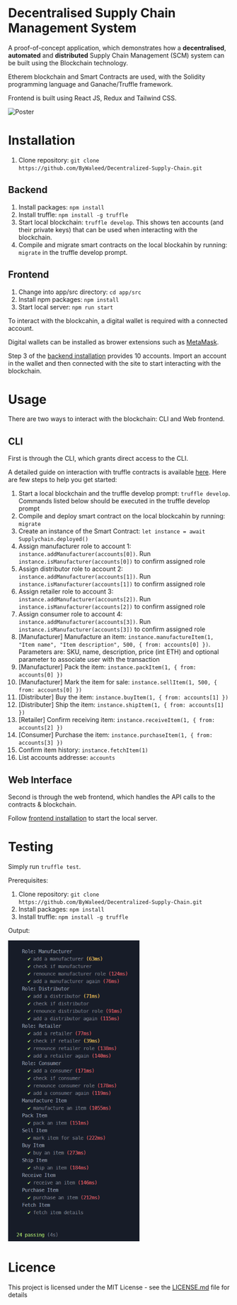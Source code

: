 # Decentralised Supply Chain Management System

A proof-of-concept application, which demonstrates how a **decentralised**, **automated** and **distributed** Supply Chain Management (SCM) system can be built using the Blockchain technology.

Etherem blockchain and Smart Contracts are used, with the Solidity programming language and Ganache/Truffle framework.

Frontend is built using React JS, Redux and Tailwind CSS.

![Poster](./docs/poster.jpg)

# Installation
1. Clone repository: ```git clone https://github.com/ByWaleed/Decentralized-Supply-Chain.git```

## Backend
1. Install packages: ```npm install```
2. Install truffle: ```npm install -g truffle```
3. Start local blockchain: ```truffle develop```. This shows ten accounts (and their private keys) that can be used when interacting with the blockchain.
4. Compile and migrate smart contracts on the local blockahin by running: ```migrate``` in the truffle develop prompt.

## Frontend
1. Change into app/src directory: ```cd app/src```
2. Install npm packages: ```npm install```
3. Start local server: ```npm run start```

To interact with the blockcahin, a digital wallet is required with a connected account.

Digital wallets can be installed as brower extensions such as [MetaMask](https://chrome.google.com/webstore/detail/metamask/nkbihfbeogaeaoehlefnkodbefgpgknn).

Step 3 of the [backend installation](#backend) provides 10 accounts. Import an account in the wallet and then connected with the site to start interacting with the blockchain.


# Usage

There are two ways to interact with the blockchain: CLI and Web frontend.

## CLI

First is through the CLI, which grants direct access to the CLI.

A detailed guide on interaction with truffle contracts is available [here](https://trufflesuite.com/docs/truffle/getting-started/interacting-with-your-contracts/#introducing-abstractions). Here are few steps to help you get started:

1. Start a local blockchain and the truffle develop prompt: ```truffle develop```. Commands listed below should be executed in the truffle develop prompt
2. Compile and deploy smart contract on the local blockcahin by running: ```migrate```
3. Create an instance of the Smart Contract: ```let instance = await Supplychain.deployed()```
4. Assign manufacturer role to account 1: ```instance.addManufacturer(accounts[0])```. Run ```instance.isManufacturer(accounts[0])``` to confirm assigned role
5. Assign distributor role to account 2: ```instance.addManufacturer(accounts[1])```. Run ```instance.isManufacturer(accounts[1])``` to confirm assigned role
6. Assign retailer role to account 3: ```instance.addManufacturer(accounts[2])```. Run ```instance.isManufacturer(accounts[2])``` to confirm assigned role
7. Assign consumer role to account 4: ```instance.addManufacturer(accounts[3])```. Run ```instance.isManufacturer(accounts[3])``` to confirm assigned role
8. [Manufacturer] Manufacture an item: ```instance.manufactureItem(1, "Item name", "Item description", 500, { from: accounts[0] })```. Parameters are: SKU, name, description, price (int ETH) and optional parameter to associate user with the transaction
9. [Manufacturer] Pack the item: ```instance.packItem(1, { from: accounts[0] })```
10. [Manufacturer] Mark the item for sale: ```instance.sellItem(1, 500, { from: accounts[0] })```
11. [Distributer] Buy the item: ```instance.buyItem(1, { from: accounts[1] })```
12. [Distributer] Ship the item: ```instance.shipItem(1, { from: accounts[1] })```
13. [Retailer] Confirm receiving item: ```instance.receiveItem(1, { from: accounts[2] })```
14. [Consumer] Purchase the item: ```instance.purchaseItem(1, { from: accounts[3] })```
15. Confirm item history: ```instance.fetchItem(1)```
16. List accounts addresse: ```accounts```

## Web Interface

Second is through the web frontend, which handles the API calls to the contracts & blockchain.

Follow [frontend installation](#frontend) to start the local server.

# Testing

Simply run ```truffle test```.

Prerequisites:
1. Clone repository: ```git clone https://github.com/ByWaleed/Decentralized-Supply-Chain.git```
2. Install packages: ```npm install```
3. Install truffle: ```npm install -g truffle```

Output:

![Test](./docs/tests.png)

# Licence

This project is licensed under the MIT License - see the [LICENSE.md](./LICENSE.md) file for details
